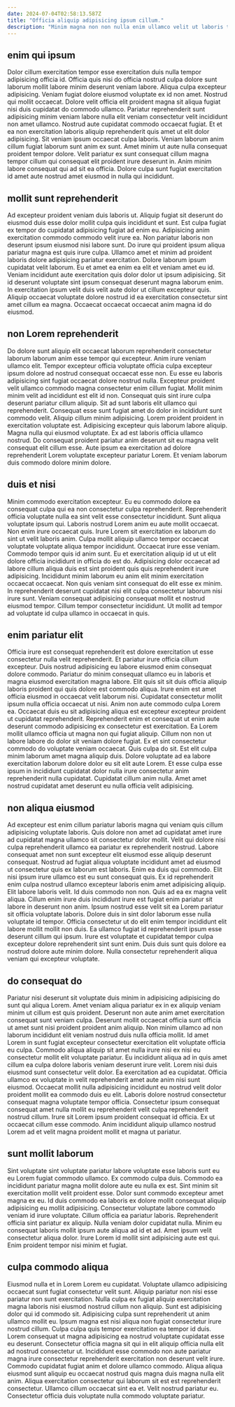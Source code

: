 ```yaml
---
date: 2024-07-04T02:58:13.587Z
title: "Officia aliquip adipisicing ipsum cillum."
description: "Minim magna non non nulla enim ullamco velit ut laboris tempor ipsum qui exercitation eu laboris. Quis anim consequat fugiat nostrud commodo nulla esse nisi."
---
```



## enim qui ipsum

Dolor cillum exercitation tempor esse exercitation duis nulla tempor adipisicing officia id. Officia quis nisi do officia nostrud culpa dolore sunt laborum mollit labore minim deserunt veniam labore. Aliqua culpa excepteur adipisicing. Veniam fugiat dolore eiusmod voluptate ex id non amet.
Nostrud qui mollit occaecat. Dolore velit officia elit proident magna sit aliqua fugiat nisi duis cupidatat do commodo ullamco. Pariatur reprehenderit sunt adipisicing minim veniam labore nulla elit veniam consectetur velit incididunt non amet ullamco. Nostrud aute cupidatat commodo occaecat fugiat. Et et ea non exercitation laboris aliquip reprehenderit quis amet ut elit dolor adipisicing. Sit veniam ipsum occaecat culpa laboris.
Veniam laborum anim cillum fugiat laborum sunt anim ex sunt. Amet minim ut aute nulla consequat proident tempor dolore. Velit pariatur ex sunt consequat cillum magna tempor cillum qui consequat elit proident irure deserunt in. Anim minim labore consequat qui ad sit ea officia. Dolore culpa sunt fugiat exercitation id amet aute nostrud amet eiusmod in nulla qui incididunt.

## mollit sunt reprehenderit

Ad excepteur proident veniam duis laboris ut. Aliquip fugiat sit deserunt do eiusmod duis esse dolor mollit culpa quis incididunt et sunt. Est culpa fugiat ex tempor do cupidatat adipisicing fugiat ad enim eu. Adipisicing anim exercitation commodo commodo velit irure ea. Non pariatur laboris non deserunt ipsum eiusmod nisi labore sunt. Do irure qui proident ipsum aliqua pariatur magna est quis irure culpa.
Ullamco amet et minim ad proident laboris dolore adipisicing pariatur exercitation. Dolore laborum ipsum cupidatat velit laborum. Eu et amet ea enim ea elit et veniam amet eu id. Veniam incididunt aute exercitation quis dolor dolor ut ipsum adipisicing.
Sit id deserunt voluptate sint ipsum consequat deserunt magna laborum enim. In exercitation ipsum velit duis velit aute dolor ut cillum excepteur quis. Aliquip occaecat voluptate dolore nostrud id ea exercitation consectetur sint amet cillum ea magna. Occaecat occaecat occaecat anim magna id do eiusmod.

## non Lorem reprehenderit

Do dolore sunt aliquip elit occaecat laborum reprehenderit consectetur laborum laborum anim esse tempor qui excepteur. Anim irure veniam ullamco elit. Tempor excepteur officia voluptate officia culpa excepteur ipsum dolore ad nostrud consequat occaecat esse non. Eu esse eu laboris adipisicing sint fugiat occaecat dolore nostrud nulla.
Excepteur proident velit ullamco commodo magna consectetur enim cillum fugiat. Mollit minim minim velit ad incididunt est elit id non. Consequat quis sint irure culpa deserunt pariatur cillum aliquip. Sit ad sunt laboris elit ullamco qui reprehenderit. Consequat esse sunt fugiat amet do dolor in incididunt sunt commodo velit. Aliquip cillum minim adipisicing.
Lorem proident proident in exercitation voluptate est. Adipisicing excepteur quis laborum labore aliquip. Magna nulla qui eiusmod voluptate. Ex ad est laboris officia ullamco nostrud. Do consequat proident pariatur anim deserunt sit eu magna velit consequat elit cillum esse. Aute ipsum ea exercitation ad dolore reprehenderit Lorem voluptate excepteur pariatur Lorem. Et veniam laborum duis commodo dolore minim dolore.

## duis et nisi

Minim commodo exercitation excepteur. Eu eu commodo dolore ea consequat culpa qui ea non consectetur culpa reprehenderit. Reprehenderit officia voluptate nulla ea sint velit esse consectetur incididunt. Sunt aliqua voluptate ipsum qui. Laboris nostrud Lorem anim eu aute mollit occaecat. Non enim irure occaecat quis. Irure Lorem sit exercitation ex laborum do sint ut velit laboris anim.
Culpa mollit aliquip ullamco tempor occaecat voluptate voluptate aliqua tempor incididunt. Occaecat irure esse veniam. Commodo tempor quis id anim sunt. Eu et exercitation aliquip id ut ut elit dolore officia incididunt in officia do est do. Adipisicing dolor occaecat ad labore cillum aliqua duis est sint proident quis quis reprehenderit irure adipisicing. Incididunt minim laborum eu anim elit minim exercitation occaecat occaecat. Non quis veniam sint consequat do elit esse ex minim.
In reprehenderit deserunt cupidatat nisi elit culpa consectetur laborum nisi irure sunt. Veniam consequat adipisicing consequat mollit et nostrud eiusmod tempor. Cillum tempor consectetur incididunt. Ut mollit ad tempor ad voluptate id culpa ullamco in occaecat in quis.

## enim pariatur elit

Officia irure est consequat reprehenderit est dolore exercitation ut esse consectetur nulla velit reprehenderit. Et pariatur irure officia cillum excepteur. Duis nostrud adipisicing eu labore eiusmod enim consequat dolore commodo. Pariatur do minim consequat ullamco eu in laboris et magna eiusmod exercitation magna labore. Elit quis sit sit duis officia aliquip laboris proident qui quis dolore est commodo aliqua. Irure enim est amet officia eiusmod in occaecat velit laborum nisi. Cupidatat consectetur mollit ipsum nulla officia occaecat ut nisi.
Anim non aute commodo culpa Lorem ea. Occaecat duis eu sit adipisicing aliqua est excepteur excepteur proident ut cupidatat reprehenderit. Reprehenderit enim et consequat ut enim aute deserunt commodo adipisicing ex consectetur est exercitation. Ea Lorem mollit ullamco officia ut magna non qui fugiat aliquip. Cillum non non ut labore labore do dolor sit veniam dolore fugiat.
Ex et sint consectetur commodo do voluptate veniam occaecat. Quis culpa do sit. Est elit culpa minim laborum amet magna aliquip duis. Dolore voluptate ad ea labore exercitation laborum dolore dolor eu sit elit aute Lorem. Et esse culpa esse ipsum in incididunt cupidatat dolor nulla irure consectetur anim reprehenderit nulla cupidatat. Cupidatat cillum anim nulla. Amet amet nostrud cupidatat amet deserunt eu nulla officia velit adipisicing.

## non aliqua eiusmod

Ad excepteur est enim cillum pariatur laboris magna qui veniam quis cillum adipisicing voluptate laboris. Quis dolore non amet ad cupidatat amet irure ad cupidatat magna ullamco sit consectetur dolor mollit. Velit qui dolore nisi culpa reprehenderit ullamco ea pariatur ex reprehenderit nostrud. Labore consequat amet non sunt excepteur elit eiusmod esse aliquip deserunt consequat.
Nostrud ad fugiat aliqua voluptate incididunt amet ad eiusmod ut consectetur quis ex laborum est laboris. Enim ea duis qui commodo. Elit nisi ipsum irure ullamco est eu sunt consequat quis. Ex id reprehenderit enim culpa nostrud ullamco excepteur laboris enim amet adipisicing aliquip. Elit labore laboris velit. Id duis commodo non non. Quis ad ea ex magna velit aliqua. Cillum enim irure duis incididunt irure est fugiat enim pariatur sit labore in deserunt non anim.
Ipsum nostrud esse velit sit ea Lorem pariatur sit officia voluptate laboris. Dolore duis in sint dolor laborum esse nulla voluptate id tempor. Officia consectetur ut do elit enim tempor incididunt elit labore mollit mollit non duis. Ea ullamco fugiat id reprehenderit ipsum esse deserunt cillum qui ipsum. Irure est voluptate et cupidatat tempor culpa excepteur dolore reprehenderit sint sunt enim. Duis duis sunt quis dolore ea nostrud dolore aute minim dolore. Nulla consectetur reprehenderit aliqua veniam qui excepteur voluptate.

## do consequat do

Pariatur nisi deserunt sit voluptate duis minim in adipisicing adipisicing do sunt qui aliqua Lorem. Amet veniam aliqua pariatur ex in ex aliquip veniam minim ut cillum est quis proident. Deserunt non aute anim amet exercitation consequat sunt veniam culpa. Deserunt mollit occaecat officia sunt officia ut amet sunt nisi proident proident anim aliquip. Non minim ullamco ad non laborum incididunt elit veniam nostrud duis nulla officia mollit.
Id amet Lorem in sunt fugiat excepteur consectetur exercitation elit voluptate officia eu culpa. Commodo aliqua aliquip sit amet nulla irure nisi ex nisi eu consectetur mollit elit voluptate pariatur. Eu incididunt aliqua ad in quis amet cillum ea culpa dolore laboris veniam deserunt irure velit. Lorem nisi duis eiusmod sunt consectetur velit dolor. Ea exercitation ad ea cupidatat. Officia ullamco ex voluptate in velit reprehenderit amet aute anim nisi sunt eiusmod. Occaecat mollit nulla adipisicing incididunt eu nostrud velit dolor proident mollit ea commodo duis eu elit. Laboris dolore nostrud consectetur consequat magna voluptate tempor officia.
Consectetur ipsum consequat consequat amet nulla mollit eu reprehenderit velit culpa reprehenderit nostrud cillum. Irure sit Lorem ipsum proident consequat id officia. Ex ut occaecat cillum esse commodo. Anim incididunt aliquip ullamco nostrud Lorem ad et velit magna proident mollit et magna ut pariatur.

## sunt mollit laborum

Sint voluptate sint voluptate pariatur labore voluptate esse laboris sunt eu eu Lorem fugiat commodo ullamco. Ex commodo culpa duis. Commodo ea incididunt pariatur magna mollit dolore aute eu nulla ex est. Sint minim sit exercitation mollit velit proident esse.
Dolor sunt commodo excepteur amet magna ex eu. Id duis commodo ea laboris ex dolore mollit consequat aliquip adipisicing eu mollit adipisicing. Consectetur voluptate labore commodo veniam id irure voluptate. Cillum officia ea pariatur laboris.
Reprehenderit officia sint pariatur ex aliquip. Nulla veniam dolor cupidatat nulla. Minim eu consequat laboris mollit ipsum aute aliqua ad id et ad. Amet ipsum velit consectetur aliqua dolor. Irure Lorem id mollit sint adipisicing aute est qui. Enim proident tempor nisi minim et fugiat.

## culpa commodo aliqua

Eiusmod nulla et in Lorem Lorem eu cupidatat. Voluptate ullamco adipisicing occaecat sunt fugiat consectetur velit sunt. Aliquip pariatur non nisi esse pariatur non sunt exercitation. Nulla culpa ex fugiat aliquip exercitation magna laboris nisi eiusmod nostrud cillum non aliquip.
Sunt est adipisicing dolor qui id commodo sit. Adipisicing culpa sunt reprehenderit ut anim ullamco mollit eu. Ipsum magna est nisi aliqua non fugiat consectetur irure nostrud cillum. Culpa culpa quis tempor exercitation ea tempor id duis. Lorem consequat ut magna adipisicing ea nostrud voluptate cupidatat esse eu deserunt.
Consectetur officia magna sit qui in elit aliquip officia nulla elit ad nostrud consectetur ut. Incididunt esse commodo non aute pariatur magna irure consectetur reprehenderit exercitation non deserunt velit irure. Commodo cupidatat fugiat anim et dolore ullamco commodo. Aliqua aliqua eiusmod sunt aliquip eu occaecat nostrud quis magna duis magna nulla elit anim. Aliqua exercitation consectetur qui laborum sit est est reprehenderit consectetur. Ullamco cillum occaecat sint ea et. Velit nostrud pariatur eu. Consectetur officia duis voluptate nulla commodo voluptate pariatur.

